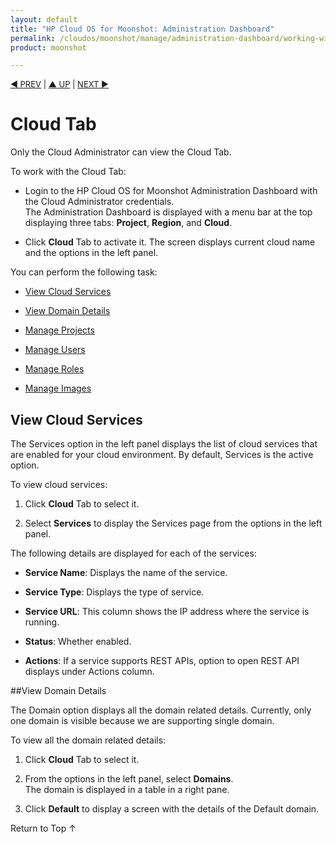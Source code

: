 ```yaml
---
layout: default
title: "HP Cloud OS for Moonshot: Administration Dashboard"
permalink: /cloudos/moonshot/manage/administration-dashboard/working-with-cloud-tab/
product: moonshot

---
```


<script>

function PageRefresh {
onLoad="window.refresh"
}

PageRefresh();

</script>

<p style="font-size: small;"> <a href="/cloudos/moonshot/manage/administration-dashboard/tasks-by-role/">&#9664; PREV</a> | <a href="/cloudos/moonshot/manage/administration-dashboard/tasks-by-role/">&#9650; UP</a> | <a href="/cloudos/moonshot/manage/administration-dashboard/cloud-projects/">NEXT &#9654; </p></a>

# Cloud Tab #

Only the Cloud Administrator can view the Cloud Tab.

To work with the Cloud Tab:

* Login to the HP Cloud OS for Moonshot Administration Dashboard with the Cloud Administrator credentials. <br>The Administration Dashboard is displayed with a menu bar at the top displaying three tabs: **Project**, **Region**, and **Cloud**.

* Click **Cloud** Tab to activate it. The screen displays current cloud name and the options in the left panel.

You can perform the following task:

* <a href="#View Cloud Services">View Cloud Services</a>

*  <a href="#View Domain Details">View Domain Details</a>

*  [Manage Projects](/cloudos/moonshot/manage/administration-dashboard/cloud-projects/)

*  [Manage Users](/cloudos/moonshot/manage/administration-dashboard/cloud-users/)

*  [Manage Roles](/cloudos/moonshot/manage/administration-dashboard/cloud-roles/)

*  [Manage Images](/cloudos/moonshot/manage/administration-dashboard/cloud-images/)


## View Cloud Services <a name= "View Cloud Services"></a>

The Services option in the left panel displays the list of cloud services that are enabled for your cloud environment. By default, Services is the active option.

To view cloud services:

1. Click **Cloud** Tab to select it.

2. Select **Services** to display the Services page from the options in the left panel.

The following details are displayed for each of the services:

* **Service Name**: Displays the name of the service.

* **Service Type**: Displays the type of service.

* **Service URL**: This column shows the IP address where the service is running.

* **Status**: Whether enabled. 

* **Actions**: If a service supports REST APIs, option to open REST API displays under Actions column.


##View Domain Details <a name= "View Domain Details"></a> 

The Domain option displays all the domain related details. Currently, only one domain is visible because we are supporting single domain. 

To view all the domain related details:

1. Click **Cloud** Tab to select it.

2. From the options in the left panel, select **Domains**. <br>The domain is displayed in a table in a right pane.

3. Click **Default** to display a screen with the details of the Default domain.




<a href="#top" style="padding:14px 0px 14px 0px; text-decoration: none;"> Return to Top &#8593; </a>
